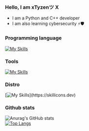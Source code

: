 ### Hello, I am xTyzenツ X

- I am a Python and C++ developer
- I am also learning cybersecurity ⚡🛡

### Programming language

[![My Skills](https://skillicons.dev/icons?i=py,cpp,html,bash)](https://skillicons.dev)

### Tools
[![My Skills](https://skillicons.dev/icons?i=visualstudio,vscode,ps)](https://skillicons.dev)


### Distro

[![My Skills](https://skillicons.dev/icons?i=linux,)](https://skillicons.dev)

### Github stats
![Anurag's GitHub stats](https://github-readme-stats.vercel.app/api?username=xTyzen&show_icons=true&theme=transparent)<br> [![Top Langs](https://github-readme-stats.vercel.app/api/top-langs/?username=xTyzen)](https://github.com/anuraghazra/github-readme-stats)<br>

<br/>

